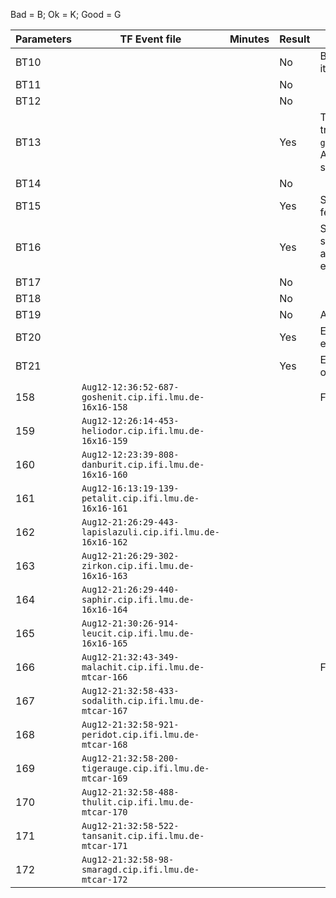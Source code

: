 Bad = B; Ok = K; Good = G

| Parameters   | TF Event file | Minutes | Result | Comments |
| ------------ | ------------- | ------- | ------ | -------- |
| BT10 | | | No | BT = Bandittest. No means that it was not successful. |
| BT11 | | | No | |
| BT12 | | | No | |
| BT13 | | | Yes | This also had full on greedy training after episode 200. Also `grad_bandit_init_random=false`. A second run had limited success (a few bad evals). |
| BT14 | | | No | |
| BT15 | | | Yes | Same comments as BT13. A few bad evals in between. |
| BT16 | | | Yes | Same comments as BT13. A second run had more variance and limited success (a few bad evals). |
| BT17 | | | No | |
| BT18 | | | No | |
| BT19 | | | No | A few good evals. |
| BT20 | | | Yes | Excellent solutions and no bad evals. 4 runs, all perfect. |
| BT21 | | | Yes | Excellent solutions, but quite often bad evals. In all 4 runs. |
| 158 | `Aug12-12:36:52-687-goshenit.cip.ifi.lmu.de-16x16-158` | | | From here on `game=16x16`. |
| 159 | `Aug12-12:26:14-453-heliodor.cip.ifi.lmu.de-16x16-159` | | | |
| 160 | `Aug12-12:23:39-808-danburit.cip.ifi.lmu.de-16x16-160` | | | |
| 161 | `Aug12-16:13:19-139-petalit.cip.ifi.lmu.de-16x16-161` | | | |
| 162 | `Aug12-21:26:29-443-lapislazuli.cip.ifi.lmu.de-16x16-162` | | | |
| 163 | `Aug12-21:26:29-302-zirkon.cip.ifi.lmu.de-16x16-163` | | | |
| 164 | `Aug12-21:26:29-440-saphir.cip.ifi.lmu.de-16x16-164` | | | |
| 165 | `Aug12-21:30:26-914-leucit.cip.ifi.lmu.de-16x16-165` | | | |
| 166 | `Aug12-21:32:43-349-malachit.cip.ifi.lmu.de-mtcar-166` | | | From here on `game=mtcar`. |
| 167 | `Aug12-21:32:58-433-sodalith.cip.ifi.lmu.de-mtcar-167` | | | |
| 168 | `Aug12-21:32:58-921-peridot.cip.ifi.lmu.de-mtcar-168` | | | |
| 169 | `Aug12-21:32:58-200-tigerauge.cip.ifi.lmu.de-mtcar-169` | | | |
| 170 | `Aug12-21:32:58-488-thulit.cip.ifi.lmu.de-mtcar-170` | | | |
| 171 | `Aug12-21:32:58-522-tansanit.cip.ifi.lmu.de-mtcar-171` | | | |
| 172 | `Aug12-21:32:58-98-smaragd.cip.ifi.lmu.de-mtcar-172` | | | |
